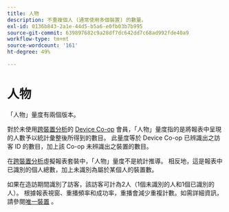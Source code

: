 ```yaml
---
title: 人物
description: 不重複個人 (通常使用多個裝置) 的數量。
exl-id: 0136b843-2a1e-44d5-b5a6-e0fb03b7b995
source-git-commit: 639897682c9a28df7dc642dd7c68ad992fde40a9
workflow-type: tm+mt
source-wordcount: '161'
ht-degree: 49%

---
```


# 人物

「人物」量度有兩個版本。

對於未使用[跨裝置分析](../cda/overview.md)的 [Device Co-op](https://experienceleague.adobe.com/docs/device-co-op/using/data/people.html?lang=zh-Hant) 會員，「人物」量度指的是將報表中呈現的人數予以統計彙整後所得到的數目。 此量度等於 Device Co-op 已辨識出之訪客 ID 的數目，加上該 Co-op 未辨識出之裝置的數目。

在[跨裝置分析](../cda/overview.md)虛擬報表套裝中，「人物」量度不是統計推導。 相反地，這是報表中已識別的個人總數，加上未識別為屬於某個人的裝置數。

如果在造訪期間識別了訪客，該訪客可計為2人（1個未識別的人和1個已識別的人）。 [](/help/components/cda/replay.md) 根據報表視窗、重播頻率和成功率，重播會減少重複計數。如需詳細資訊，請參閱[唯一裝置](unique-devices.md) 。
